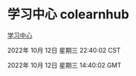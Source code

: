 # 学习中心 colearnhub
[学习中心](http://27.19.33.125:56308/colearnhub/)

2022年 10月 12日 星期三 22:40:02 CST

2022年 10月 12日 星期三 14:40:02 GMT
